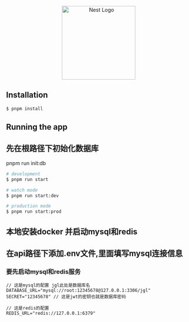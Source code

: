 <p align="center">
  <a href="http://nestjs.com/" target="blank"><img src="https://nestjs.com/img/logo-small.svg" width="200" alt="Nest Logo" /></a>
</p>

[circleci-image]: https://img.shields.io/circleci/build/github/nestjs/nest/master?token=abc123def456

## Installation

```bash
$ pnpm install
```

## Running the app

## 先在根路径下初始化数据库

pnpm run init:db

```bash
# development
$ pnpm run start

# watch mode
$ pnpm run start:dev

# production mode
$ pnpm run start:prod
```

## 本地安装docker 并启动mysql和redis

## 在api路径下添加.env文件,里面填写mysql连接信息

### 要先启动mysql和redis服务

```
// 这是mysql的配置 jgl此处是数据库名
DATABASE_URL="mysql://root:12345678@127.0.0.1:3306/jgl"
SECRET="12345678" // 这是jwt的密钥也就是数据库密码

// 这是redis的配置
REDIS_URL="redis://127.0.0.1:6379"



```

